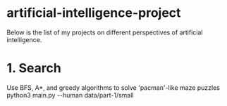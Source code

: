 # artificial-intelligence-project
Below is the list of my projects on different perspectives of artificial intelligence.
# 1. Search #
Use BFS, A*, and greedy algorithms to solve 'pacman'-like maze puzzles
    python3 main.py --human data/part-1/small
